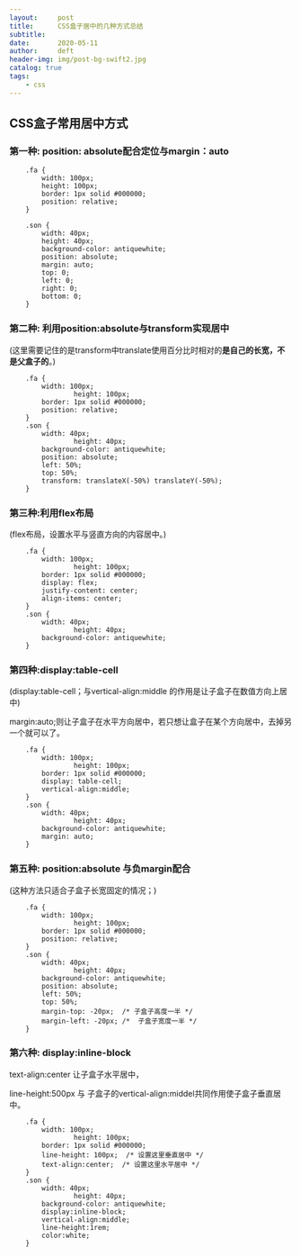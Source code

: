 ```yaml
---
layout:     post
title:      CSS盒子居中的几种方式总结
subtitle:  
date:       2020-05-11
author:     deft
header-img: img/post-bg-swift2.jpg
catalog: true
tags:
    - css
---
```

## CSS盒子常用居中方式   ##

### 第一种: **position: absolute**配合定位与**margin：auto**    ###
        .fa {
            width: 100px;
            height: 100px;
            border: 1px solid #000000;
            position: relative;
        }

        .son {
            width: 40px;
            height: 40px;
            background-color: antiquewhite;
            position: absolute;
            margin: auto;
            top: 0;
            left: 0;
            right: 0;
            bottom: 0;
        }  

  
### 第二种: 利用**position:absolute与transform**实现居中  
 
(这里需要记住的是transform中translate使用百分比时相对的**是自己的长宽，不是父盒子的**。)  

		.fa {
			width: 100px;
            		height: 100px;
			border: 1px solid #000000;
			position: relative;
		}
		.son {
			width: 40px;
            		height: 40px;
			background-color: antiquewhite;
			position: absolute;
			left: 50%;
			top: 50%;
			transform: translateX(-50%) translateY(-50%);
		}  
  
  
### 第三种:利用**flex**布局   ###
(flex布局，设置水平与竖直方向的内容居中。)  


		.fa {
			width: 100px;
            		height: 100px;
			border: 1px solid #000000;
			display: flex;
			justify-content: center;
			align-items: center;
		}
		.son {
			width: 40px;
            		height: 40px;
			background-color: antiquewhite;
		}  
  
  

### 第四种:**display:table-cell**  
(display:table-cell；与vertical-align:middle 的作用是让子盒子在数值方向上居中)  
  
margin:auto;则让子盒子在水平方向居中，若只想让盒子在某个方向居中，去掉另一个就可以了。  
  
		.fa {
			width: 100px;
            		height: 100px;
			border: 1px solid #000000;
			display: table-cell;
			vertical-align:middle;
		}
		.son {
			width: 40px;
            		height: 40px;
			background-color: antiquewhite;
			margin: auto;
		}  
  
  
### 第五种: **position:absolute** 与**负margin**配合
  
(这种方法只适合子盒子长宽固定的情况；)  
  
		.fa {
			width: 100px;
            		height: 100px;
			border: 1px solid #000000;
			position: relative;
		}
		.son {
			width: 40px;
            		height: 40px;
			background-color: antiquewhite;
			position: absolute;
			left: 50%;
			top: 50%;
			margin-top: -20px;	/* 子盒子高度一半 */
			margin-left: -20px; /*	子盒子宽度一半 */
		}  
  
  
### 第六种: **display:inline-block** ###
  
text-align:center 让子盒子水平居中， 
  
line-height:500px 与 子盒子的vertical-align:middel共同作用使子盒子垂直居中。  
  
		.fa {
			width: 100px;
            		height: 100px;
			border: 1px solid #000000;
			line-height: 100px;  /* 设置这里垂直居中 */
			text-align:center;	/* 设置这里水平居中 */
		}
		.son {
			width: 40px;
            		height: 40px;
			background-color: antiquewhite;
			display:inline-block;
			vertical-align:middle;
			line-height:1rem;
			color:white;
		}
  
  
